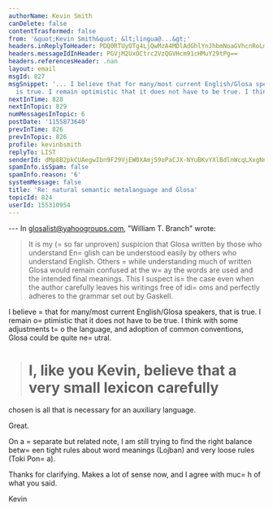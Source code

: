 ```yaml
---
authorName: Kevin Smith
canDelete: false
contentTrasformed: false
from: '&quot;Kevin Smith&quot; &lt;lingua@...&gt;'
headers.inReplyToHeader: PDQ0RTUyOTg4LjQwMzA4MDlAdGhlYnJhbmNoaGVhcnRoLm5ldD4=
headers.messageIdInHeader: PGVjM2UxOCtrc2VzQGVHcm91cHMuY29tPg==
headers.referencesHeader: .nan
layout: email
msgId: 827
msgSnippet: '... I believe that for many/most current English/Glosa speakers, that
  is true. I remain optimistic that it does not have to be true. I think with some'
nextInTime: 828
nextInTopic: 829
numMessagesInTopic: 6
postDate: '1155873640'
prevInTime: 826
prevInTopic: 826
profile: kevinbsmith
replyTo: LIST
senderId: dMp8B2pkCUAegwIbn9F29VjEW0XAmj59oPaCJX-NYuBKvYXlBdlnWcqLXxgNnYhQ5jae9MQ-UvpQied76x-EaNyTjubWsg
spamInfo.isSpam: false
spamInfo.reason: '6'
systemMessage: false
title: 'Re: natural semantic metalanguage and Glosa'
topicId: 824
userId: 155310954
---
```


--- In glosalist@yahoogroups.com, "William T. Branch" wrote:
>
> It is my (=
so far unproven) suspicion that Glosa written by those who 
> understand En=
glish can be understood easily by others who understand 
> English. Others =
while understanding much of written Glosa would 
> remain confused at the w=
ay the words are used and the intended 
> final meanings. This I suspect is=
 the case even when the author 
> carefully leaves his writings free of idi=
oms and perfectly adheres 
> to the grammar set out by Gaskell.

I believe =
that for many/most current English/Glosa speakers, that is
true. I remain o=
ptimistic that it does not have to be true. I think
with some adjustments t=
o the language, and adoption of common
conventions, Glosa could be quite ne=
utral.

> I, like you Kevin, believe that a very small lexicon carefully 
>=
 chosen is all that is necessary for an auxiliary language. 

Great.

On a =
separate but related note, I am still trying to find the right
balance betw=
een tight rules about word meanings (Lojban) and very
loose rules (Toki Pon=
a).


Thanks for clarifying. Makes a lot of sense now, and I agree with muc=
h
of what you said.

Kevin





